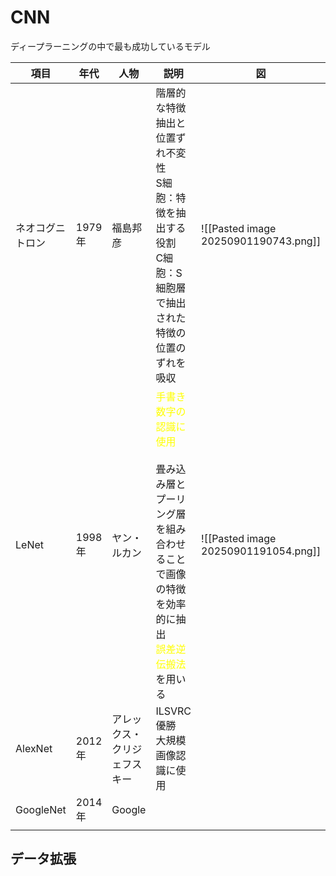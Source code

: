 # CNN
ディープラーニングの中で最も成功しているモデル

| 項目        | 年代    | 人物             | 説明                                                                                                                            | 図                                    |
| --------- | ----- | -------------- | ----------------------------------------------------------------------------------------------------------------------------- | ------------------------------------ |
| ネオコグニトロン  | 1979年 | 福島邦彦           | 階層的な特徴抽出と位置ずれ不変性<br>S細胞：特徴を抽出する役割<br>C細胞：S細胞層で抽出された特徴の位置のずれを吸収                                                                | ![[Pasted image 20250901190743.png]] |
| LeNet     | 1998年 | ヤン・ルカン         | <font color="#ffff00">手書き数字の認識に使用</font><br><br>畳み込み層とプーリング層を組み合わせることで画像の特徴を効率的に抽出<br><font color="#ffff00">誤差逆伝搬法</font>を用いる | ![[Pasted image 20250901191054.png]] |
| AlexNet   | 2012年 | アレックス・クリジェフスキー | ILSVRC優勝<br>大規模画像認識に使用                                                                                                        |                                      |
| GoogleNet | 2014年 | Google         |                                                                                                                               |                                      |
|           |       |                |                                                                                                                               |                                      |

## データ拡張
